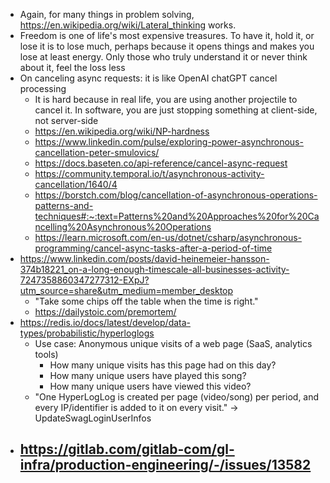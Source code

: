 - Again, for many things in problem solving, https://en.wikipedia.org/wiki/Lateral_thinking works.
- Freedom is one of life's most expensive treasures. To have it, hold it, or lose it is to lose much, perhaps because it opens things and makes you lose at least energy. Only those who truly understand it or never think about it, feel the loss less
- On canceling async requests: it is like OpenAI chatGPT cancel processing
	- It is hard because in real life, you are using another projectile to cancel it. In software, you are just stopping something at client-side, not server-side 
	- https://en.wikipedia.org/wiki/NP-hardness
	- https://www.linkedin.com/pulse/exploring-power-asynchronous-cancellation-peter-smulovics/
	- https://docs.baseten.co/api-reference/cancel-async-request
	- https://community.temporal.io/t/asynchronous-activity-cancellation/1640/4
	- https://borstch.com/blog/cancellation-of-asynchronous-operations-patterns-and-techniques#:~:text=Patterns%20and%20Approaches%20for%20Cancelling%20Asynchronous%20Operations
	- https://learn.microsoft.com/en-us/dotnet/csharp/asynchronous-programming/cancel-async-tasks-after-a-period-of-time
- https://www.linkedin.com/posts/david-heinemeier-hansson-374b18221_on-a-long-enough-timescale-all-businesses-activity-7247358860347277312-EXpJ?utm_source=share&utm_medium=member_desktop
	- "Take some chips off the table when the time is right."
	- https://dailystoic.com/premortem/
- https://redis.io/docs/latest/develop/data-types/probabilistic/hyperloglogs
	- Use case: Anonymous unique visits of a web page (SaaS, analytics tools)
		- How many unique visits has this page had on this day?
		- How many unique users have played this song?
		- How many unique users have viewed this video?
	- "One HyperLogLog is created per page (video/song) per period, and every IP/identifier is added to it on every visit." -> UpdateSwagLoginUserInfos
- https://gitlab.com/gitlab-com/gl-infra/production-engineering/-/issues/13582
	- 